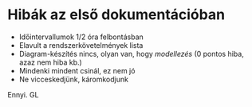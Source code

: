 # Hibák az első dokumentációban #
  * Időintervallumok 1/2 óra felbontásban
  * Elavult a rendszerkövetelmények lista
  * Diagram-készítés nincs, olyan van, hogy _modellezés_ (0 pontos hiba, azaz nem hiba kb.)
  * Mindenki mindent csinál, ez nem jó
  * Ne vicceskedjünk, káromkodjunk

Ennyi. GL